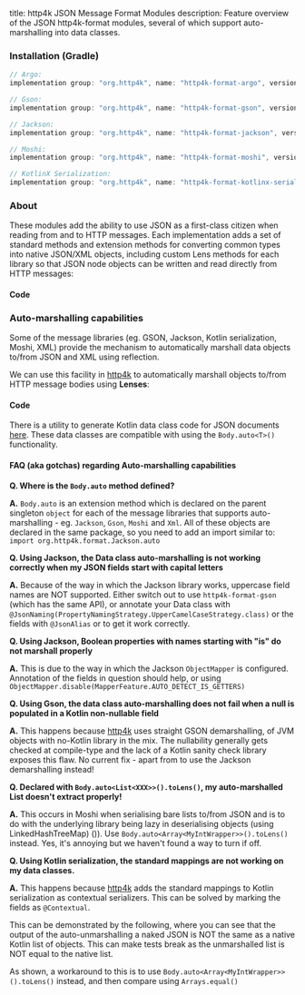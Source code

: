 title: http4k JSON Message Format Modules
description: Feature overview of the JSON http4k-format modules, several of which support auto-marshalling into data classes.

### Installation (Gradle)

```groovy
// Argo:  
implementation group: "org.http4k", name: "http4k-format-argo", version: "3.276.0"

// Gson:  
implementation group: "org.http4k", name: "http4k-format-gson", version: "3.276.0"

// Jackson: 
implementation group: "org.http4k", name: "http4k-format-jackson", version: "3.276.0"

// Moshi: 
implementation group: "org.http4k", name: "http4k-format-moshi", version: "3.276.0"

// KotlinX Serialization: 
implementation group: "org.http4k", name: "http4k-format-kotlinx-serialization", version: "3.276.0"
```

### About
These modules add the ability to use JSON as a first-class citizen when reading from and to HTTP messages. Each 
implementation adds a set of standard methods and extension methods for converting common types into native JSON/XML 
objects, including custom Lens methods for each library so that JSON node objects can be written and read directly from
 HTTP messages:

#### Code [<img class="octocat"/>](https://github.com/http4k/http4k/blob/master/src/docs/guide/modules/json/example.kt)

<script src="https://gist-it.appspot.com/https://github.com/http4k/http4k/blob/master/src/docs/guide/modules/json/example.kt"></script>

### Auto-marshalling capabilities

Some of the message libraries (eg. GSON, Jackson, Kotlin serialization, Moshi, XML) provide the mechanism to automatically marshall data objects 
to/from JSON and XML using reflection.

We can use this facility in [http4k] to automatically marshall objects to/from HTTP message bodies using **Lenses**:

#### Code [<img class="octocat"/>](https://github.com/http4k/http4k/blob/master/src/docs/guide/modules/json/autoJson.kt)

<script src="https://gist-it.appspot.com/https://github.com/http4k/http4k/blob/master/src/docs/guide/modules/json/autoJson.kt"></script>

There is a utility to generate Kotlin data class code for JSON documents [here](http://toolbox.http4k.org/dataclasses). 
These data classes are compatible with using the `Body.auto<T>()` functionality. 

#### FAQ (aka gotchas) regarding Auto-marshalling capabilities

**Q. Where is the `Body.auto` method defined?**

**A.** `Body.auto` is an extension method which is declared on the parent singleton `object` for each of the message libraries that supports auto-marshalling - eg. `Jackson`, `Gson`, `Moshi` and `Xml`. All of these objects are declared in the same package, so you need to add an import similar to:
`import org.http4k.format.Jackson.auto`

**Q. Using Jackson, the Data class auto-marshalling is not working correctly when my JSON fields start with capital letters**

**A.** Because of the way in which the Jackson library works, uppercase field names are NOT supported. Either switch out to use `http4k-format-gson` (which has the same API), or annotate your Data class with `@JsonNaming(PropertyNamingStrategy.UpperCamelCaseStrategy.class)` or the fields with `@JsonAlias` or to get it work correctly.

**Q. Using Jackson, Boolean properties with names starting with "is" do not marshall properly**

**A.** This is due to the way in which the Jackson `ObjectMapper` is configured. Annotation of the fields in question should help, or using `ObjectMapper.disable(MapperFeature.AUTO_DETECT_IS_GETTERS)`

**Q. Using Gson, the data class auto-marshalling does not fail when a null is populated in a Kotlin non-nullable field**

**A.** This happens because [http4k] uses straight GSON demarshalling, of JVM objects with no-Kotlin library in the mix. The nullability generally gets checked at compile-type and the lack of a Kotlin sanity check library exposes this flaw. No current fix - apart from to use the Jackson demarshalling instead!

**Q. Declared with `Body.auto<List<XXX>>().toLens()`, my auto-marshalled List doesn't extract properly!**

**A.** This occurs in Moshi when serialising bare lists to/from JSON and is to do with the underlying library being lazy in deserialising objects (using LinkedHashTreeMap) ()). Use `Body.auto<Array<MyIntWrapper>>().toLens()` instead. Yes, it's annoying but we haven't found a way to turn if off.

**Q. Using Kotlin serialization, the standard mappings are not working on my data classes.**

**A.** This happens because [http4k] adds the standard mappings to Kotlin serialization as contextual serializers. This can be solved by marking the fields as `@Contextual`.

This can be demonstrated by the following, where you can see that the output of the auto-unmarshalling a naked JSON is NOT 
the same as a native Kotlin list of objects. This can make tests break as the unmarshalled list is NOT equal to the native list.

As shown, a workaround to this is to use `Body.auto<Array<MyIntWrapper>>().toLens()` instead, and then compare using 
`Arrays.equal()`

[<img class="octocat"/>](https://github.com/http4k/http4k/blob/master/src/docs/guide/modules/json/list_gotcha.kt)

<script src="https://gist-it.appspot.com/https://github.com/http4k/http4k/blob/master/src/docs/guide/modules/json/list_gotcha.kt"></script>

[http4k]: https://http4k.org
